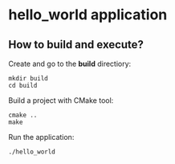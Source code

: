 # hello_world application

## How to build and execute?
Create and go to the **build** directiory:
```
mkdir build
cd build
```
Build a project with CMake tool:
```
cmake ..
make
```
Run the application:
```
./hello_world
```